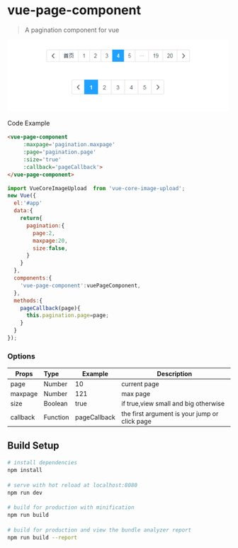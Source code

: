 # vue-page-component 

> A pagination component for vue

<img width="500" src="./shots/page.png" />

Code Example

``` html
<vue-page-component 
	 :maxpage='pagination.maxpage'
	 :page='pagination.page'
	 :size='true'
	 :callback='pageCallback'>
</vue-page-component>
```

``` js
import VueCoreImageUpload  from 'vue-core-image-upload';
new Vue({
  el:'#app'
  data:{
    return{
      pagination:{
        page:2,
        maxpage:20,
        size:false,
      }
    }
  },
  components:{
    'vue-page-component':vuePageComponent,
  },
  methods:{
    pageCallback(page){
      this.pagination.page=page;
    }
  }	
});
```

### Options

| Props        | Type         | Example  | Description  |
| ------------- |:----------| ---------|--------------|
| page     | Number | 10 | current page |
| maxpage      | Number      |  121 | max page |
| size | Boolean     |   true | if true,view small and big otherwise |
| callback | Function   |    pageCallback | the first argument is your jump or click page|


## Build Setup

``` bash
# install dependencies
npm install

# serve with hot reload at localhost:8080
npm run dev

# build for production with minification
npm run build

# build for production and view the bundle analyzer report
npm run build --report
```

